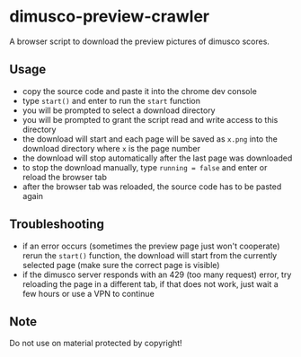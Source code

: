 # dimusco-preview-crawler
A browser script to download the preview pictures of dimusco scores.

## Usage

- copy the source code and paste it into the chrome dev console
- type ``start()`` and enter to run the ``start`` function
- you will be prompted to select a download directory
- you will be prompted to grant the script read and write access to this directory
- the download will start and each page will be saved as ``x.png`` into the download directory where ``x`` is the page number
- the download will stop automatically after the last page was downloaded
- to stop the download manually, type ``running = false`` and enter or reload the browser tab
- after the browser tab was reloaded, the source code has to be pasted again

## Troubleshooting

- if an error occurs (sometimes the preview page just won't cooperate) rerun the ``start()`` function, the download will start from the currently selected page (make sure the correct page is visible)
- if the dimusco server responds with an 429 (too many request) error, try reloading the page in a different tab, if that does not work, just wait a few hours or use a VPN to continue

## Note
Do not use on material protected by copyright!
